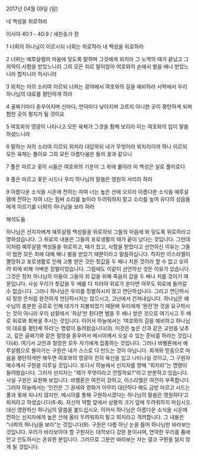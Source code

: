2017년 04월 09일 (일)

내 백성을 위로하라



이사야 40:1 - 40:9 / 새찬송가  장


1 너희의 하나님이 이르시되 너희는 위로하라 내 백성을 위로하라

2 너희는 예루살렘의 마음에 닿도록 말하며 그것에게 외치라 그 노역의 때가 끝났고 그 죄악이 사함을 받았느니라 그의 모든 죄로 말미암아 여호와의 손에서 벌을 배나 받았느니라 할지니라 하시니라

3 외치는 자의 소리여 이르되 너희는 광야에서 여호와의 길을 예비하라 사막에서 우리 하나님의 대로를 평탄하게 하라

4 골짜기마다 돋우어지며 산마다, 언덕마다 낮아지며 고르지 아니한 곳이 평탄하게 되며 험한 곳이 평지가 될 것이요

5 여호와의 영광이 나타나고 모든 육체가 그것을 함께 보리라 이는 여호와의 입이 말씀하셨느니라

6 말하는 자의 소리여 이르되 외치라 대답하되 내가 무엇이라 외치리이까 하니 이르되 모든 육체는 풀이요 그의 모든 아름다움은 들의 꽃과 같으니

7 풀은 마르고 꽃이 시듦은 여호와의 기운이 그 위에 붊이라 이 백성은 실로 풀이로다

8 풀은 마르고 꽃은 시드나 우리 하나님의 말씀은 영원히 서리라 하라

9 아름다운 소식을 시온에 전하는 자여 너는 높은 산에 오르라 아름다운 소식을 예루살렘에 전하는 자여 너는 힘써 소리를 높이라 두려워하지 말고 소리를 높여 유다의 성읍들에게 이르기를 너희의 하나님을 보라 하라

해석도움





하나님은 선지자에게 예루살렘 백성들을 위로하되 그들의 마음에 와 닿도록 위로하라고 명하셨습니다. 그 위로의 내용은 그들의 포로생활의 때가 끝이 났다는 것입니다. 그런데 이처럼 예루살렘 백성들을 위로하고, 때가 찼고, 사함을 받았다고 선언하신 이유는 그들이 범한 모든 죄에 대해 배나 벌을 받았기 때문이라고 말씀하십니다. 하지만 이스라엘이 멸망하고 포로생활로 인해 고통 받은 것은 죗값을 두 배나 치른 것이라 할 수 없고 오히려 죄에 비해 가벼운 징벌이었습니다. 그럼에도 이같이 선언하신 것은 이유가 있습니다. 그것은 장차 하나님의 아들이 그들의 죄 값을 위해 죽음의 값을 두 배나 치를 것이기 때문입니다. 사실 우리가 죗값을 두 배를 다 치러야 위로가 온다면 아무도 위로에 들어갈 수 없습니다. 그러나 하나님은 우리를 징벌하시지 않고 연단하십니다. 그리고 연단하시되 정한 은처럼 완전하게 연단하시지는 않으시고, 고난에서 건져내십니다. 하나님은 예수님의 충분한 공로로 인해 대가가 지불되었기 때문에 우리에게 ‘완전’한 것을 요구하시는 것이 아니라 우리 상황에서 ‘최상’만 된다면 벌을 두 배나 받은 것으로 여기시고 두 배로 위로와 회복을 주시는 것입니다. 이어서 하늘에서는 ‘여호와의 길을 예비하고 하나님의 대로를 평탄케 하라’는 명령이 들려왔습니다(3). 이것은 높은 산과 같은 교만을 낮추고, 깊은 골짜기와 같은 절망을 돋우어서 메시아께서 오실 수 있는 준비를 하라는 것입니다(4). 여기서 교만과 절망은 모두 자기에게 집중하는 것입니다. 그러나 바벨론에서 예루살렘으로 돌아가는 구원은 내가 스스로 다 만드는 것이 아닙니다. 회개와 믿음으로 마음을 평탄하게만 해두면 여호와의 영광이 친히 육신을 입고 나타나실 것이고, 그 구원자 예수께서 구원을 이루실 것입니다. 또다시 하늘에서 선지자를 향해 “외치라”는 명령이 들려왔습니다. 그러자 선지자는 “제가 무엇이라고 전할까요?”라고 반문하고 있습니다. 사실 구원은 요원해 보입니다. 바벨론은 여전히 강하고, 이스라엘은 여전히 부족합니다. 그러자 하늘에서는 ‘인간은 그 권세와 영화가 아무리 대단하다 해도 금방 마르고 시드는 풀과 꽃에 지나지 않지만, 메시야를 통해 구원하시겠다는 하나님의 말씀은 영원하다’고 외치라고 하셨습니다(6-8). 자신의 약함 앞에서 상황의 크기 앞에 두려워하지 마십시오. 대신 영원하신 하나님의 말씀을 붙드십시오. 이어서 하나님은 아름다운 소식을 시온에 전하는 선지자에게 높은 산에 올라 두려워하지 말고 외치라고 격려합니다. 그 내용은 “너희의 하나님을 보라”는 것입니다(9). 구원은 다름 아닌 눈을 들어 하나님만 바라보는 것입니다. 우리가 바라보아야 할 구원자는 대적보다 강한 분이시며, 연약한 우리를 품에 안고 인도하시는 온유한 분입니다. 그러므로 그분만 바라보는 자는 결코 구원을 잃지 않게 될 것입니다.
